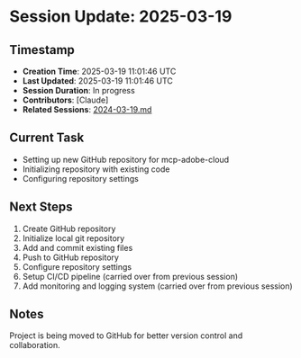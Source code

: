 # Session Update: 2025-03-19

## Timestamp
- **Creation Time**: 2025-03-19 11:01:46 UTC
- **Last Updated**: 2025-03-19 11:01:46 UTC
- **Session Duration**: In progress
- **Contributors**: [Claude]
- **Related Sessions**: [2024-03-19.md](2024-03-19.md)

## Current Task
- Setting up new GitHub repository for mcp-adobe-cloud
- Initializing repository with existing code
- Configuring repository settings

## Next Steps
1. Create GitHub repository
2. Initialize local git repository
3. Add and commit existing files
4. Push to GitHub repository
5. Configure repository settings
6. Setup CI/CD pipeline (carried over from previous session)
7. Add monitoring and logging system (carried over from previous session)

## Notes
Project is being moved to GitHub for better version control and collaboration. 